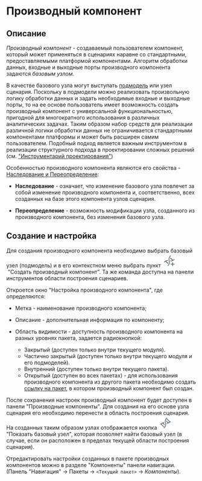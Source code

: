 # Производный компонент

## Описание

*Производный компонент* - создаваемый пользователем компонент, который может применяться в сценариях наравне со стандартными, предоставляемыми платформой компонентами. Алгоритм обработки данных, входные и выходные порты производного компонента задаются *базовым узлом*. 

В качестве базового узла могут выступать [подмодель](/app/processors/control/submodel.md) или узел сценария. Поскольку в подмодели можно реализовать произвольную логику обработки данных и задать необходимые входные и выходные порты, то на ее основе пользователь имеет возможность создать производный компонент с универсальной функциональностью, пригодной для многократного использования в различных аналитических задачах. Таким образом набор средств для реализации различной логики обработки данных не ограничивается стандартными компонентами платформы и может быть расширен самим пользователем. Подобный подход является важным инструментом в реализации структурного подхода в проектировании сложных решений (см. ["Инструментарий проектирования"](/app/beginning/basics_scenario_construction.md))

Особенностью производного компонента являются его свойства - [Наследование и Переопределение](/app/glossary/inheritance_redefinition.md):

*  **Наследование** - означает, что изменение базового узла повлечет за собой изменение производного компонента и, соответственно, всех созданных на базе этого компонента узлов сценария. 

*  **Переопределение** - возможность модификации узла, созданного из производного компонента, без изменения базового узла.

## Создание и настройка

Для создания производного компонента необходимо выбрать базовый узел (подмодель) и в его контекстном меню выбрать пункт ![](/media/app/icons/toolbar_18/toolbar_18_145.svg) "Создать производный компонент". Та же команда доступна на панели инструментов области построения сценариев.

Откроется окно "Настройка производного компонента", где определяются:

*  Метка - наименование производного компонента;

*  Описание - дополнительная информация по компоненту;

*  Область видимости - доступность производного компонента на разных уровнях пакета, задается радиокнопкой:
    * Закрытый (доступен только внутри текущего модуля).
    * Частично закрытый (доступен только внутри текущего модуля и его подмоделей).
    * Внутренний (доступен только внутри текущего пакета).
    * Открытый (доступен во всех пакетах) - для использования производного компонента из другого пакета необходимо создать [ссылку на пакет](/app/glossary/link_to_packet.md), в котором производный компонент был создан.

После сохранения настроек производный компонент будет доступен в панели "Производные компоненты". Для создания на его основе узла сценария его необходимо перенести в область построения сценария. На созданных таким образом узлах отображается кнопка ![](/media/app/icons/toolbar_18/toolbar_18_144.svg) "Показать базовый узел", которая позволяет найти базовый узел (в случае, если он расположен в пределах текущей области построения сценария).

Отредактировать настройки созданных в пакете производных компонентов можно в разделе "Компоненты" панели навигации. (Панель "Навигация" -> Пакеты -> `<Текущий пакет>` -> *Компоненты*). 
